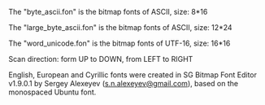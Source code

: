 The "byte_ascii.fon" is the bitmap fonts of ASCII, size: 8*16

The "large_byte_ascii.fon" is the bitmap fonts of ASCII, size: 12*24

The "word_unicode.fon" is the bitmap fonts of UTF-16, size: 16*16

Scan direction: form UP to DOWN, from LEFT to RIGHT

English, European and Cyrillic fonts were created in SG Bitmap Font Editor v1.9.0.1 by Sergey Alexeyev (s.n.alexeyev@gmail.com), based on the monospaced Ubuntu font.
